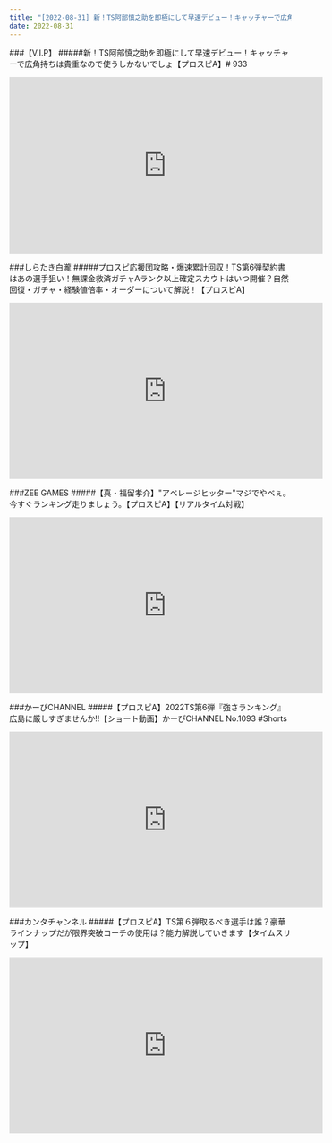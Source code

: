 ```yaml
---
title: "[2022-08-31] 新！TS阿部慎之助を即極にして早速デビュー！キャッチャーで広角持ちは貴重なので使うしかないでしょ【プロスピA】# 933 他"
date: 2022-08-31
---
```

###【V.I.P】
#####新！TS阿部慎之助を即極にして早速デビュー！キャッチャーで広角持ちは貴重なので使うしかないでしょ【プロスピA】# 933
<iframe width="560" height="315" src="https://www.youtube.com/embed/6VKEBOH6QRw" frameborder="0" allow="accelerometer; autoplay; clipboard-write; encrypted-media; gyroscope; picture-in-picture" allowfullscreen></iframe>

###しらたき白瀧
#####プロスピ応援団攻略・爆速累計回収！TS第6弾契約書はあの選手狙い！無課金救済ガチャAランク以上確定スカウトはいつ開催？自然回復・ガチャ・経験値倍率・オーダーについて解説！【プロスピA】
<iframe width="560" height="315" src="https://www.youtube.com/embed/PvRgzS55TdM" frameborder="0" allow="accelerometer; autoplay; clipboard-write; encrypted-media; gyroscope; picture-in-picture" allowfullscreen></iframe>

###ZEE GAMES
#####【真・福留孝介】&quot;アベレージヒッター&quot;マジでやべぇ。今すぐランキング走りましょう。【プロスピA】【リアルタイム対戦】
<iframe width="560" height="315" src="https://www.youtube.com/embed/Yb-bY7RVxMo" frameborder="0" allow="accelerometer; autoplay; clipboard-write; encrypted-media; gyroscope; picture-in-picture" allowfullscreen></iframe>

###かーぴCHANNEL
#####【プロスピA】2022TS第6弾『強さランキング』広島に厳しすぎませんか!!【ショート動画】かーぴCHANNEL No.1093 #Shorts
<iframe width="560" height="315" src="https://www.youtube.com/embed/FM57wvenMa8" frameborder="0" allow="accelerometer; autoplay; clipboard-write; encrypted-media; gyroscope; picture-in-picture" allowfullscreen></iframe>

###カンタチャンネル
#####【プロスピA】TS第６弾取るべき選手は誰？豪華ラインナップだが限界突破コーチの使用は？能力解説していきます【タイムスリップ】
<iframe width="560" height="315" src="https://www.youtube.com/embed/iQBWtcxfkzM" frameborder="0" allow="accelerometer; autoplay; clipboard-write; encrypted-media; gyroscope; picture-in-picture" allowfullscreen></iframe>

